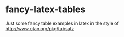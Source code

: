 # fancy-latex-tables
Just some fancy table examples in latex in the style of http://www.ctan.org/pkg/tabsatz
